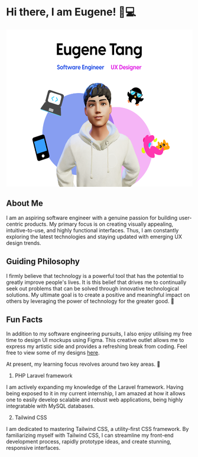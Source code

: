 # Hi there, I am Eugene! 👋💻

<p align="center">
  <img width="600" height="425" src="assets/graphic-cover.png">
</p>

## About Me
I am an aspiring software engineer with a genuine passion for building user-centric products. My primary focus is on creating visually appealing, intuitive-to-use, and highly functional interfaces. Thus, I am constantly exploring the latest technologies and staying updated with emerging UX design trends.


## Guiding Philosophy

I firmly believe that technology is a powerful tool that has the potential to greatly improve people's lives. It is this belief that drives me to continually seek out problems that can be solved through innovative technological solutions. My ultimate goal is to create a positive and meaningful impact on others by leveraging the power of technology for the greater good. 🥰

## Fun Facts
In addition to my software engineering pursuits, I also enjoy utilising my free time to design UI mockups using Figma. This creative outlet allows me to express my artistic side and provides a refreshing break from coding. Feel free to view some of my designs [here](https://www.instagram.com/eugenetangkj_uiux/).

At present, my learning focus revolves around two key areas. 🌱

1. PHP Laravel framework

I am actively expanding my knowledge of the Laravel framework. Having being exposed to it in my current internship, I am amazed at how it allows one to easily develop scalable and robust web applications, being highly integratable with MySQL databases.


2. Tailwind CSS

I am dedicated to mastering Tailwind CSS, a utility-first CSS framework. By familiarizing myself with Tailwind CSS, I can streamline my front-end development process, rapidly prototype ideas, and create stunning, responsive interfaces.


<!--
**eugenetangkj/eugenetangkj** is a ✨ _special_ ✨ repository because its `README.md` (this file) appears on your GitHub profile.

Here are some ideas to get you started:

- 🔭 I’m currently working on ...
- 🌱 I’m currently learning ...
- 👯 I’m looking to collaborate on ...
- 🤔 I’m looking for help with ...
- 💬 Ask me about ...
- 📫 How to reach me: ...
- 😄 Pronouns: ...
- ⚡ Fun fact: ...
-->
